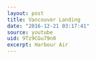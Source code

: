 ```yaml
---
layout: post
title: Vancouver Landing
date: "2016-12-21 03:17:41"
source: youtube
uid: 9Tz9CGu79n0
excerpt: Harbour Air
---
```

